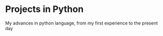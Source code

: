 # Projects in Python
 My advances in python language,
  from my first experience to the present day
